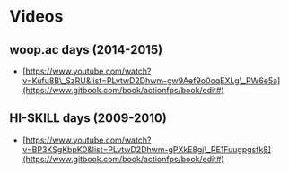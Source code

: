 # Videos

## woop.ac days \(2014-2015\)

* [https://www.youtube.com/watch?v=Kufu8B\_SzRU&list=PLvtwD2Dhwm-gw9Aef9o0oqEXLg\_PW6e5a](https://www.gitbook.com/book/actionfps/book/edit#)

## HI-SKILL days \(2009-2010\)

* [https://www.youtube.com/watch?v=BP3KSgKbpK0&list=PLvtwD2Dhwm-gPXkE8gj\_RE1Fuugpgsfk8](https://www.gitbook.com/book/actionfps/book/edit#)



